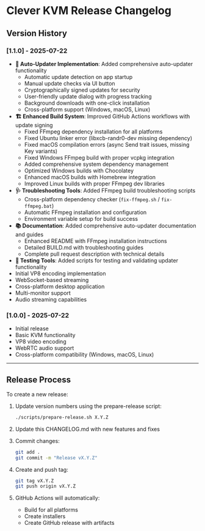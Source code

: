 # Clever KVM Release Changelog

## Version History

### [1.1.0] - 2025-07-22
- **🔄 Auto-Updater Implementation**: Added comprehensive auto-updater functionality
  - Automatic update detection on app startup
  - Manual update checks via UI button
  - Cryptographically signed updates for security
  - User-friendly update dialog with progress tracking
  - Background downloads with one-click installation
  - Cross-platform support (Windows, macOS, Linux)
- **🏗️ Enhanced Build System**: Improved GitHub Actions workflows with update signing
  - Fixed FFmpeg dependency installation for all platforms
  - Fixed Ubuntu linker error (libxcb-randr0-dev missing dependency)
  - Fixed macOS compilation errors (async Send trait issues, missing Key variants)
  - Fixed Windows FFmpeg build with proper vcpkg integration
  - Added comprehensive system dependency management
  - Optimized Windows builds with Chocolatey
  - Enhanced macOS builds with Homebrew integration
  - Improved Linux builds with proper FFmpeg dev libraries
- **🩺 Troubleshooting Tools**: Added FFmpeg build troubleshooting scripts
  - Cross-platform dependency checker (`fix-ffmpeg.sh` / `fix-ffmpeg.bat`)
  - Automatic FFmpeg installation and configuration
  - Environment variable setup for build success
- **📚 Documentation**: Added comprehensive auto-updater documentation and guides
  - Enhanced README with FFmpeg installation instructions
  - Detailed BUILD.md with troubleshooting guides
  - Complete pull request description with technical details
- **🧪 Testing Tools**: Added scripts for testing and validating updater functionality
 - Initial VP8 encoding implementation
 - WebSocket-based streaming
 - Cross-platform desktop application
 - Multi-monitor support
 - Audio streaming capabilities

### [1.0.0] - 2025-07-22
- Initial release
- Basic KVM functionality
- VP8 video encoding
- WebRTC audio support
- Cross-platform compatibility (Windows, macOS, Linux)

---

## Release Process

To create a new release:

1. Update version numbers using the prepare-release script:
   ```bash
   ./scripts/prepare-release.sh X.Y.Z
   ```

2. Update this CHANGELOG.md with new features and fixes

3. Commit changes:
   ```bash
   git add .
   git commit -m "Release vX.Y.Z"
   ```

4. Create and push tag:
   ```bash
   git tag vX.Y.Z
   git push origin vX.Y.Z
   ```

5. GitHub Actions will automatically:
   - Build for all platforms
   - Create installers
   - Create GitHub release with artifacts
